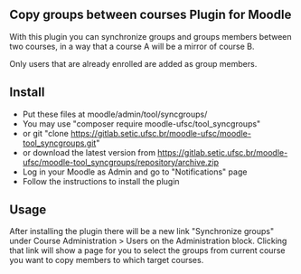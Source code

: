 Copy groups between courses Plugin for Moodle
---------------------------------------------------

With this plugin you can synchronize groups and groups members between two courses,
in a way that a course A will be a mirror of course B.

Only users that are already enrolled are added as group members.

Install
-------

* Put these files at moodle/admin/tool/syncgroups/
 * You may use "composer require moodle-ufsc/tool_syncgroups"
 * or git "clone https://gitlab.setic.ufsc.br/moodle-ufsc/moodle-tool_syncgroups.git"
 * or download the latest version from https://gitlab.setic.ufsc.br/moodle-ufsc/moodle-tool_syncgroups/repository/archive.zip
* Log in your Moodle as Admin and go to "Notifications" page
* Follow the instructions to install the plugin

Usage
-----

After installing the plugin there will be a new link "Synchronize groups" under Course Administration > Users on the Administration block.
Clicking that link will show a page for you to select the groups from current course you want to copy members to which target courses.